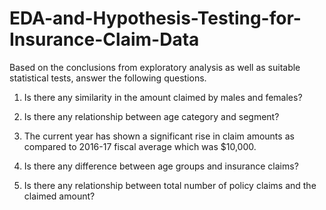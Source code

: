 # EDA-and-Hypothesis-Testing-for-Insurance-Claim-Data

Based on the conclusions from exploratory analysis as well as suitable statistical tests, answer the following questions.

1. Is there any similarity in the amount claimed by males and females?

2. Is there any relationship between age category and segment?

3. The current year has shown a significant rise in claim amounts as compared to 2016-17 fiscal average which was $10,000.

4. Is there any difference between age groups and insurance claims?

5. Is there any relationship between total number of policy claims and the claimed amount?
